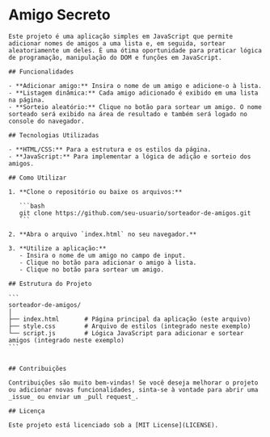 # Amigo Secreto

    Este projeto é uma aplicação simples em JavaScript que permite adicionar nomes de amigos a uma lista e, em seguida, sortear aleatoriamente um deles. É uma ótima oportunidade para praticar lógica de programação, manipulação do DOM e funções em JavaScript.

    ## Funcionalidades

    - **Adicionar amigo:** Insira o nome de um amigo e adicione-o à lista.
    - **Listagem dinâmica:** Cada amigo adicionado é exibido em uma lista na página.
    - **Sorteio aleatório:** Clique no botão para sortear um amigo. O nome sorteado será exibido na área de resultado e também será logado no console do navegador.

    ## Tecnologias Utilizadas

    - **HTML/CSS:** Para a estrutura e os estilos da página.
    - **JavaScript:** Para implementar a lógica de adição e sorteio dos amigos.

    ## Como Utilizar

    1. **Clone o repositório ou baixe os arquivos:**

       ```bash
       git clone https://github.com/seu-usuario/sorteador-de-amigos.git
       ```

    2. **Abra o arquivo `index.html` no seu navegador.**

    3. **Utilize a aplicação:**
       - Insira o nome de um amigo no campo de input.
       - Clique no botão para adicionar o amigo à lista.
       - Clique no botão para sortear um amigo.

    ## Estrutura do Projeto

    ```
    sorteador-de-amigos/
    │
    ├── index.html       # Página principal da aplicação (este arquivo)
    ├── style.css        # Arquivo de estilos (integrado neste exemplo)
    └── script.js        # Lógica JavaScript para adicionar e sortear amigos (integrado neste exemplo)
    ```

   
    ## Contribuições

    Contribuições são muito bem-vindas! Se você deseja melhorar o projeto ou adicionar novas funcionalidades, sinta-se à vontade para abrir uma _issue_ ou enviar um _pull request_.

    ## Licença

    Este projeto está licenciado sob a [MIT License](LICENSE).
